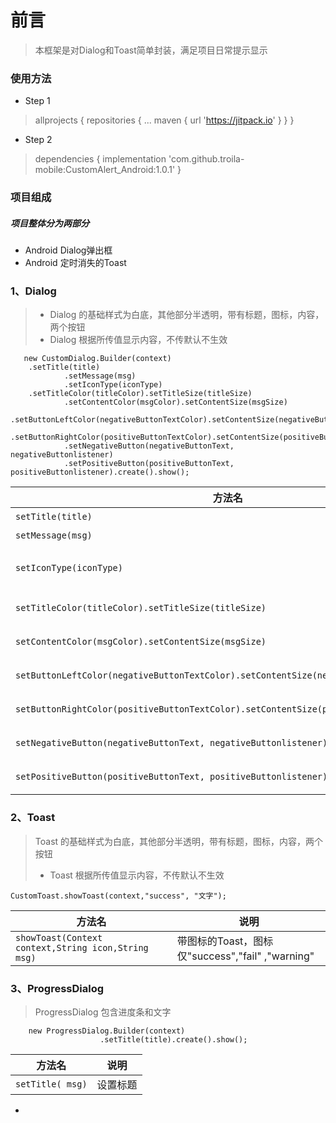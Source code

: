 # 前言
>本框架是对Dialog和Toast简单封装，满足项目日常提示显示
### 使用方法
* Step 1
 > allprojects {
		repositories {
			...
			maven { url 'https://jitpack.io' }
		}
	}
* Step 2
 > dependencies {
	        implementation 'com.github.troila-mobile:CustomAlert_Android:1.0.1'
	}
### 项目组成
##### 项目整体分为两部分
* Android Dialog弹出框
* Android 定时消失的Toast

### 1、Dialog
>* Dialog 的基础样式为白底，其他部分半透明，带有标题，图标，内容，两个按钮
>* Dialog 根据所传值显示内容，不传默认不生效
>
       new CustomDialog.Builder(context)
		.setTitle(title)
                .setMessage(msg)
                .setIconType(iconType)
		.setTitleColor(titleColor).setTitleSize(titleSize)
                .setContentColor(msgColor).setContentSize(msgSize)
                .setButtonLeftColor(negativeButtonTextColor).setContentSize(negativeButtonTextSize)
                .setButtonRightColor(positiveButtonTextColor).setContentSize(positiveButtonTextSize)
                .setNegativeButton(negativeButtonText, negativeButtonlistener)
                .setPositiveButton(positiveButtonText, positiveButtonlistener).create().show();

| 方法名 | 说明 |
| - | - |
|`setTitle(title)`| 设置标题|
| `setMessage(msg)` | 设置内容 |
| `setIconType(iconType)` | 设置图标仅"success","fail" ,"warning" |
| `setTitleColor(titleColor).setTitleSize(titleSize)` | 设置标题的样式，颜色字体|
| `setContentColor(msgColor).setContentSize(msgSize)` | 设置内容的样式，颜色字体|
| `setButtonLeftColor(negativeButtonTextColor).setContentSize(negativeButtonTextSize)` | 设置左边按钮的样式，颜色字体|
| `setButtonRightColor(positiveButtonTextColor).setContentSize(positiveButtonTextSize)` | 设置右边按钮的样式，颜色字体|
| `setNegativeButton(negativeButtonText, negativeButtonlistener)` | 设置按钮文字和事件|
| `setPositiveButton(positiveButtonText, positiveButtonlistener)` | 设置按钮文字和事件|
### 2、Toast
>Toast 的基础样式为白底，其他部分半透明，带有标题，图标，内容，两个按钮
>* Toast 根据所传值显示内容，不传默认不生效
>
	CustomToast.showToast(context,"success", "文字");
| 方法名 | 说明 |
| - | - |
| `showToast(Context context,String icon,String msg)` | 带图标的Toast，图标仅"success","fail" ,"warning"  |
### 3、ProgressDialog
>ProgressDialog 包含进度条和文字
>
 		new ProgressDialog.Builder(context)
                        .setTitle(title).create().show();
| 方法名 | 说明 |
| - | - |
|`setTitle( msg)`| 设置标题|





-

